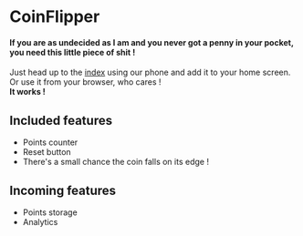 # CoinFlipper

#### If you are as undecided as I am and you never got a penny in your pocket, you need this little piece of shit !

Just head up to the [index](http://pierreburton91.github.io/CoinFlipper/) using our phone and add it to your home screen.  
Or use it from your browser, who cares !  
**It works !**

## Included features
* Points counter
* Reset button
* There's a small chance the coin falls on its edge !

## Incoming features
* Points storage
* Analytics